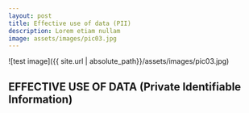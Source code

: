 ```yaml
---
layout: post
title: Effective use of data (PII)
description: Lorem etiam nullam
image: assets/images/pic03.jpg
---
```


![test image]({{ site.url | absolute_path}}/assets/images/pic03.jpg)

## EFFECTIVE USE OF DATA (Private Identifiable Information)
